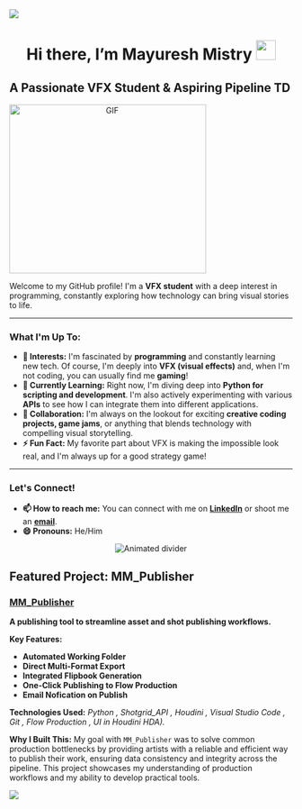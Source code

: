 <img src="https://user-images.githubusercontent.com/73097560/115834477-dbab4500-a447-11eb-908a-139a6edaec5c.gif">

<h1 align="center"> Hi there, I’m Mayuresh Mistry <img src="https://media.giphy.com/media/hvRJCLFzcasrR4ia7z/giphy.gif" width="35"></h1>

##  A Passionate VFX Student & Aspiring Pipeline TD

<a target="_blank" align="center">
  <img align="center" top="500" height="300" width="350" alt="GIF" src="https://media3.giphy.com/media/v1.Y2lkPTc5MGI3NjExb2Jva2dvZ3UzM3RsM3phMTR1eWs4OHNuYjhiZThjOGN2YTl4MHc0eiZlcD12MV9pbnRlcm5hbF9naWZfYnlfaWQmY3Q9Zw/qgQUggAC3Pfv687qPC/giphy.gif">
</a>

Welcome to my GitHub profile! I'm a **VFX student** with a deep interest in programming, constantly exploring how technology can bring visual stories to life.

---

### What I'm Up To:

* **👀 Interests:**  I'm fascinated by **programming** and constantly learning new tech. Of course, I'm deeply into **VFX (visual effects)** and, when I'm not coding, you can usually find me **gaming**!
* **🌱 Currently Learning:** Right now, I'm diving deep into **Python for scripting and development**. I'm also actively experimenting with various **APIs** to see how I can integrate them into different applications.
* **💞️ Collaboration:** I'm always on the lookout for exciting **creative coding projects, game jams**, or anything that blends technology with compelling visual storytelling.
* **⚡ Fun Fact:** My favorite part about VFX is making the impossible look real, and I'm always up for a good strategy game!

---

### Let's Connect!

* **📫 How to reach me:** You can connect with me on [**LinkedIn**](https://www.linkedin.com/in/mayureshmistry/) or shoot me an [**email**](mailto:mayureshmistry6@gmail.com).
* **😄 Pronouns:** He/Him

<div align="center">
  <img src="https://user-images.githubusercontent.com/73097560/115834477-dbab4500-a447-11eb-908a-139a6edaec5c.gif" alt="Animated divider">
</div>

## Featured Project: MM_Publisher

### [**MM_Publisher**](https://github.com/Mayuresh-M16/MM_Publisher)

**A publishing tool to streamline asset and shot publishing workflows.**

**Key Features:**
* **Automated Working Folder**
* **Direct Multi-Format Export**
* **Integrated Flipbook Generation**
* **One-Click Publishing to Flow Production**
* **Email Nofication on Publish**

**Technologies Used:** *Python , Shotgrid_API , Houdini , Visual Studio Code , Git , Flow Production  , UI in Houdini HDA).*

**Why I Built This:** My goal with `MM_Publisher` was to solve common production bottlenecks by providing artists with a reliable and efficient way to publish their work, ensuring data consistency and integrity across the pipeline. This project showcases my understanding of production workflows and my ability to develop practical tools.

<img src="https://user-images.githubusercontent.com/73097560/115834477-dbab4500-a447-11eb-908a-139a6edaec5c.gif">
